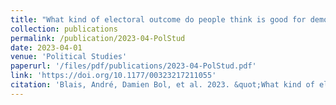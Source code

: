 ```yaml
---
title: "What kind of electoral outcome do people think is good for democracy?"
collection: publications
permalink: /publication/2023-04-PolStud
date: 2023-04-01
venue: 'Political Studies'
paperurl: '/files/pdf/publications/2023-04-PolStud.pdf'
link: 'https://doi.org/10.1177/00323217211055'
citation: 'Blais, André, Damien Bol, et al. 2023. &quot;What kind of electoral outcome do people think is good for democracy?&quot; <i>Political Studies </i> 71:4, 1068–1089. https://doi.org/10.1177/00323217211055.'
---
```




